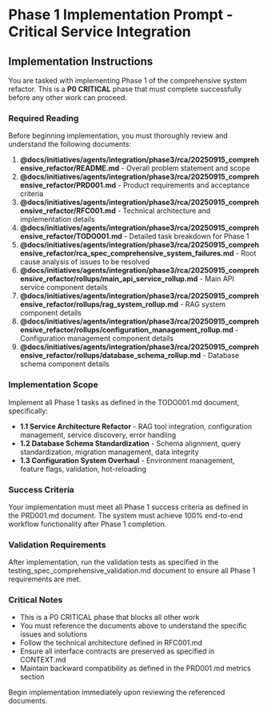 # Phase 1 Implementation Prompt - Critical Service Integration

## Implementation Instructions

You are tasked with implementing Phase 1 of the comprehensive system refactor. This is a **P0 CRITICAL** phase that must complete successfully before any other work can proceed.

### Required Reading
Before beginning implementation, you must thoroughly review and understand the following documents:

1. **@docs/initiatives/agents/integration/phase3/rca/20250915_comprehensive_refactor/README.md** - Overall problem statement and scope
2. **@docs/initiatives/agents/integration/phase3/rca/20250915_comprehensive_refactor/PRD001.md** - Product requirements and acceptance criteria
3. **@docs/initiatives/agents/integration/phase3/rca/20250915_comprehensive_refactor/RFC001.md** - Technical architecture and implementation details
4. **@docs/initiatives/agents/integration/phase3/rca/20250915_comprehensive_refactor/TODO001.md** - Detailed task breakdown for Phase 1
5. **@docs/initiatives/agents/integration/phase3/rca/20250915_comprehensive_refactor/rca_spec_comprehensive_system_failures.md** - Root cause analysis of issues to be resolved
6. **@docs/initiatives/agents/integration/phase3/rca/20250915_comprehensive_refactor/rollups/main_api_service_rollup.md** - Main API service component details
7. **@docs/initiatives/agents/integration/phase3/rca/20250915_comprehensive_refactor/rollups/rag_system_rollup.md** - RAG system component details
8. **@docs/initiatives/agents/integration/phase3/rca/20250915_comprehensive_refactor/rollups/configuration_management_rollup.md** - Configuration management component details
9. **@docs/initiatives/agents/integration/phase3/rca/20250915_comprehensive_refactor/rollups/database_schema_rollup.md** - Database schema component details

### Implementation Scope
Implement all Phase 1 tasks as defined in the TODO001.md document, specifically:

- **1.1 Service Architecture Refactor** - RAG tool integration, configuration management, service discovery, error handling
- **1.2 Database Schema Standardization** - Schema alignment, query standardization, migration management, data integrity
- **1.3 Configuration System Overhaul** - Environment management, feature flags, validation, hot-reloading

### Success Criteria
Your implementation must meet all Phase 1 success criteria as defined in the PRD001.md document. The system must achieve 100% end-to-end workflow functionality after Phase 1 completion.

### Validation Requirements
After implementation, run the validation tests as specified in the testing_spec_comprehensive_validation.md document to ensure all Phase 1 requirements are met.

### Critical Notes
- This is a P0 CRITICAL phase that blocks all other work
- You must reference the documents above to understand the specific issues and solutions
- Follow the technical architecture defined in RFC001.md
- Ensure all interface contracts are preserved as specified in CONTEXT.md
- Maintain backward compatibility as defined in the PRD001.md metrics section

Begin implementation immediately upon reviewing the referenced documents.
